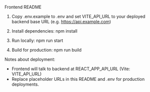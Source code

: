 Frontend README

1) Copy .env.example to .env and set VITE_API_URL to your deployed backend base URL (e.g. https://api.example.com)

2) Install dependencies:
   npm install

3) Run locally:
   npm run start

4) Build for production:
   npm run build

Notes about deployment:
- Frontend will talk to backend at REACT_APP_API_URL (Vite: VITE_API_URL)
- Replace placeholder URLs in this README and .env for production deployments.
